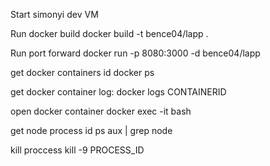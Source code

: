 Start simonyi dev VM


Run docker build
docker build -t bence04/lapp .

Run port forward
docker run -p 8080:3000 -d bence04/lapp

get docker containers id
docker ps

get docker container log:
docker logs CONTAINERID

open docker container
docker exec -it <mycontainer> bash

get node process id
ps aux | grep node

kill proccess
kill -9 PROCESS_ID


